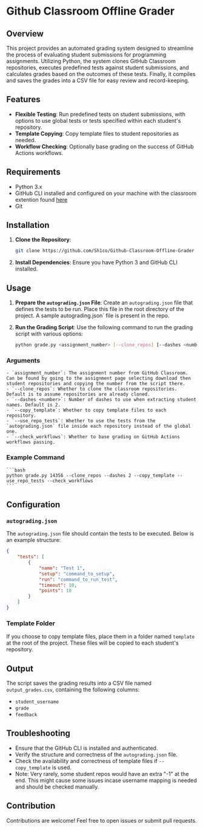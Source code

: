 # Github Classroom Offline Grader

## Overview

This project provides an automated grading system designed to streamline the process of evaluating student submissions for programming assignments. Utilizing Python, the system clones GitHub Classroom repositories, executes predefined tests against student submissions, and calculates grades based on the outcomes of these tests. Finally, it compiles and saves the grades into a CSV file for easy review and record-keeping.

## Features

- **Flexible Testing**: Run predefined tests on student submissions, with options to use global tests or tests specified within each student's repository.
- **Template Copying**: Copy template files to student repositories as needed.
- **Workflow Checking**: Optionally base grading on the success of GitHub Actions workflows.

## Requirements

- Python 3.x
- GitHub CLI installed and configured on your machine with the classroom extention found [here](https://github.com/github/gh-classroom)
- Git

## Installation

1. **Clone the Repository**:

    ```bash
    git clone https://github.com/Sh1co/Github-Classroom-Offline-Grader
    ```

2. **Install Dependencies**:
    Ensure you have Python 3 and GitHub CLI installed.

## Usage

1. **Prepare the `autograding.json` File**:
    Create an `autograding.json` file that defines the tests to be run. Place this file in the root directory of the project. A sample autograding.json` file is present in the repo.

2. **Run the Grading Script**:
    Use the following command to run the grading script with various options:

    ```bash
    python grade.py <assignment_number> [--clone_repos] [--dashes <number>] [--copy_template] [--use_repo_tests] [--check_workflows]
    ```

### Arguments

    - `assignment_number`: The assignment number from GitHub Classroom. Can be found by going to the assignment page selecting download then student repositories and copying the number from the script there.
    - `--clone_repos`: Whether to clone the classroom repositories. Default is to assume repositories are already cloned.
    - `--dashes <number>`: Number of dashes to use when extracting student names. Default is 2.
    - `--copy_template`: Whether to copy template files to each repository.
    - `--use_repo_tests`: Whether to use the tests from the `autograding.json` file inside each repository instead of the global one.
    - `--check_workflows`: Whether to base grading on GitHub Actions workflows passing.

### Example Command

    ```bash
    python grade.py 14356 --clone_repos --dashes 2 --copy_template --use_repo_tests --check_workflows
    ```

## Configuration

### `autograding.json`

The `autograding.json` file should contain the tests to be executed. Below is an example structure:

```json
{
    "tests": [
        {
            "name": "Test 1",
            "setup": "command_to_setup",
            "run": "command_to_run_test",
            "timeout": 10,
            "points": 10
        }
    ]
}
```

### Template Folder

If you choose to copy template files, place them in a folder named `template` at the root of the project. These files will be copied to each student's repository.

## Output

The script saves the grading results into a CSV file named `output_grades.csv`, containing the following columns:

- `student_username`
- `grade`
- `feedback`

## Troubleshooting

- Ensure that the GitHub CLI is installed and authenticated.
- Verify the structure and correctness of the `autograding.json` file.
- Check the availability and correctness of template files if `--copy_template` is used.
- Note: Very rarely, some student repos would have an extra "-1" at the end. This might cause some issues incase username mapping is needed and should be checked manually.

## Contribution

Contributions are welcome! Feel free to open issues or submit pull requests.
